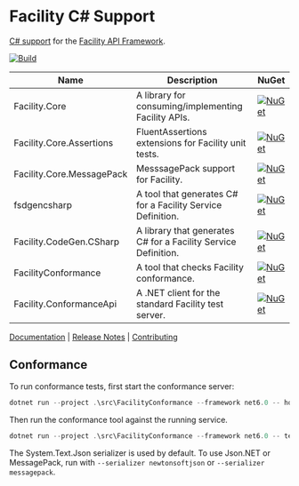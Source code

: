 # Facility C# Support

[C# support](https://facilityapi.github.io/generate/csharp) for the [Facility API Framework](https://facilityapi.github.io/).

[![Build](https://github.com/FacilityApi/FacilityCSharp/workflows/Build/badge.svg)](https://github.com/FacilityApi/FacilityCSharp/actions?query=workflow%3ABuild)

Name | Description | NuGet
--- | --- | ---
Facility.Core | A library for consuming/implementing Facility APIs. | [![NuGet](https://img.shields.io/nuget/v/Facility.Core.svg)](https://www.nuget.org/packages/Facility.Core)
Facility.Core.Assertions | FluentAssertions extensions for Facility unit tests. | [![NuGet](https://img.shields.io/nuget/v/Facility.Core.Assertions.svg)](https://www.nuget.org/packages/Facility.Core.Assertions)
Facility.Core.MessagePack | MesssagePack support for Facility. | [![NuGet](https://img.shields.io/nuget/v/Facility.Core.MessagePack.svg)](https://www.nuget.org/packages/Facility.Core.MessagePack)
fsdgencsharp | A tool that generates C# for a Facility Service Definition. | [![NuGet](https://img.shields.io/nuget/v/fsdgencsharp.svg)](https://www.nuget.org/packages/fsdgencsharp)
Facility.CodeGen.CSharp | A library that generates C# for a Facility Service Definition. | [![NuGet](https://img.shields.io/nuget/v/Facility.CodeGen.CSharp.svg)](https://www.nuget.org/packages/Facility.CodeGen.CSharp)
FacilityConformance | A tool that checks Facility conformance. | [![NuGet](https://img.shields.io/nuget/v/FacilityConformance.svg)](https://www.nuget.org/packages/FacilityConformance)
Facility.ConformanceApi | A .NET client for the standard Facility test server. | [![NuGet](https://img.shields.io/nuget/v/Facility.ConformanceApi.svg)](https://www.nuget.org/packages/Facility.ConformanceApi)

[Documentation](https://facilityapi.github.io/) | [Release Notes](ReleaseNotes.md) | [Contributing](CONTRIBUTING.md)

## Conformance

To run conformance tests, first start the conformance server:

```powershell
dotnet run --project .\src\FacilityConformance --framework net6.0 -- host
```

Then run the conformance tool against the running service.

```powershell
dotnet run --project .\src\FacilityConformance --framework net6.0 -- test
```

The <c>System.Text.Json</c> serializer is used by default. To use Json.NET or MessagePack, run with `--serializer newtonsoftjson` or  `--serializer messagepack`.
